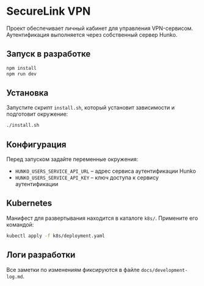 # SecureLink VPN

Проект обеспечивает личный кабинет для управления VPN-сервисом. Аутентификация выполняется через собственный сервер Hunko.

## Запуск в разработке

```bash
npm install
npm run dev
```

## Установка

Запустите скрипт `install.sh`, который установит зависимости и подготовит окружение:

```bash
./install.sh
```

## Конфигурация

Перед запуском задайте переменные окружения:

- `HUNKO_USERS_SERVICE_API_URL` – адрес сервиса аутентификации Hunko
- `HUNKO_USERS_SERVICE_API_KEY` – ключ доступа к сервису аутентификации

## Kubernetes

Манифест для развертывания находится в каталоге `k8s/`. Примените его командой:

```bash
kubectl apply -f k8s/deployment.yaml
```

## Логи разработки

Все заметки по изменениям фиксируются в файле `docs/development-log.md`.
